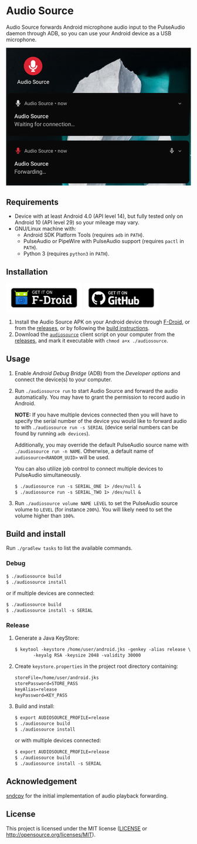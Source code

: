 # Audio Source

Audio Source forwards Android microphone audio input to the PulseAudio daemon
through ADB, so you can use your Android device as a USB microphone.

![screenshot](assets/screenshot.png)

## Requirements

- Device with at least Android 4.0 (API level 14), but fully tested only on
  Android 10 (API level 29) so your mileage may vary.
- GNU/Linux machine with:
  - Android SDK Platform Tools (requires `adb` in `PATH`).
  - PulseAudio or PipeWire with PulseAudio support (requires `pactl` in
    `PATH`).
  - Python 3 (requires `python3` in `PATH`).

## Installation

[<img src="assets/badge_fdroid.png"
     alt="Get it on F-Droid"
     height="80">](https://f-droid.org/packages/fr.dzx.audiosource/)
[<img src="assets/badge_github.png"
    alt="Get it on GitHub"
    height="80">](https://github.com/gdzx/audiosource/releases/latest)

1. Install the Audio Source APK on your Android device through
   [F-Droid](https://f-droid.org/packages/fr.dzx.audiosource/), or from the
   [releases](https://github.com/gdzx/audiosource/releases/latest), or by
   following the [build instructions](#build-and-install).
2. Download the
   [`audiosource`](https://github.com/gdzx/audiosource/blob/master/audiosource)
   client script on your computer from the
   [releases](https://github.com/gdzx/audiosource/releases/latest), and mark it
   executable with `chmod a+x ./audiosource`.

## Usage

1. Enable *Android Debug Bridge* (ADB) from the *Developer options* and connect
   the device(s) to your computer.

2. Run `./audiosource run` to start Audio Source and forward the audio
   automatically. You may have to grant the permission to record audio in
   Android.

   **NOTE:** If you have multiple devices connected then you will have to
   specify the serial number of the device you would like to forward audio to
   with `./audiosource run -s SERIAL` (device serial numbers can be found by
   running `adb devices`).

   Additionally, you may override the default PulseAudio source name with
   `./audiosource run -n NAME`. Otherwise, a default name of
   `audiosource<RANDOM_UUID>` will be used.

   You can also utilize job control to connect multiple devices to PulseAudio
   simultaneously.

   ```
   $ ./audiosource run -s SERIAL_ONE 1> /dev/null &
   $ ./audiosource run -s SERIAL_TWO 1> /dev/null &
   ```

3. Run `./audiosource volume NAME LEVEL` to set the PulseAudio source volume to
   `LEVEL` (for instance `200%`). You will likely need to set the volume higher
   than `100%`.

## Build and install

Run `./gradlew tasks` to list the available commands.

### Debug

```shell
$ ./audiosource build
$ ./audiosource install
```

or if multiple devices are connected:

```shell
$ ./audiosource build
$ ./audiosource install -s SERIAL
```

### Release

1. Generate a Java KeyStore:

   ```shell
   $ keytool -keystore /home/user/android.jks -genkey -alias release \
          -keyalg RSA -keysize 2048 -validity 30000
   ```

2. Create `keystore.properties` in the project root directory containing:

   ```
   storeFile=/home/user/android.jks
   storePassword=STORE_PASS
   keyAlias=release
   keyPassword=KEY_PASS
   ```

3. Build and install:

   ```shell
   $ export AUDIOSOURCE_PROFILE=release
   $ ./audiosource build
   $ ./audiosource install
   ```

   or with multiple devices connected:

   ```shell
   $ export AUDIOSOURCE_PROFILE=release
   $ ./audiosource build
   $ ./audiosource install -s SERIAL
   ```

## Acknowledgement

[sndcpy](https://github.com/rom1v/sndcpy) for the initial implementation of
audio playback forwarding.

## License

This project is licensed under the MIT license ([LICENSE](LICENSE) or
http://opensource.org/licenses/MIT).
